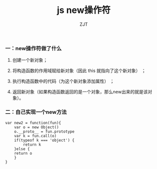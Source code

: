 ﻿---
layout: post
title: "js new操作符"
subtitle: ""
author: "ZJT"
header-style: text
tags:
  - js
---


### 一：new操作符做了什么

1. 创建一个新对象；

2. 将构造函数的作用域赋给新对象（因此 this 就指向了这个新对象） ；

3. 执行构造函数中的代码（为这个新对象添加属性） ；

4. 返回新对象（如果构造函数返回的是一个对象，那么new出来的就是该对象）。

### 二：自己实现一个new方法

```
var new2 = function(fun){
    var o = new Object()
    o.__proto__ = fun.prototype
    var k = fun.call(o)
    if(typeof k === 'object') {
    	return k
    }else {
	return o
    }
}
```

